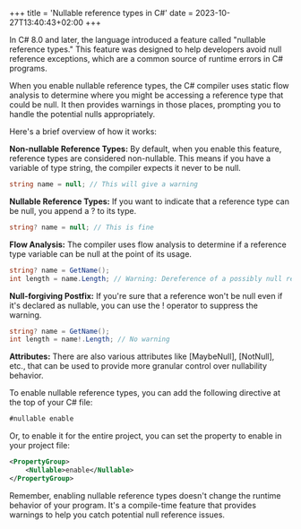 +++
title = 'Nullable reference types in C#'
date = 2023-10-27T13:40:43+02:00
+++

In C# 8.0 and later, the language introduced a feature called "nullable reference types." This feature was designed to help developers avoid null reference exceptions, which are a common source of runtime errors in C# programs.

When you enable nullable reference types, the C# compiler uses static flow analysis to determine where you might be accessing a reference type that could be null. It then provides warnings in those places, prompting you to handle the potential nulls appropriately.

Here's a brief overview of how it works:

**Non-nullable Reference Types:** By default, when you enable this feature, reference types are considered non-nullable. This means if you have a variable of type string, the compiler expects it never to be null.

```csharp
string name = null; // This will give a warning
```

**Nullable Reference Types:** If you want to indicate that a reference type can be null, you append a ? to its type.

```csharp
string? name = null; // This is fine
```

**Flow Analysis:** The compiler uses flow analysis to determine if a reference type variable can be null at the point of its usage.

```csharp
string? name = GetName();
int length = name.Length; // Warning: Dereference of a possibly null reference
```

**Null-forgiving Postfix:** If you're sure that a reference won't be null even if it's declared as nullable, you can use the ! operator to suppress the warning.

```csharp
string? name = GetName();
int length = name!.Length; // No warning
```

**Attributes:** There are also various attributes like [MaybeNull], [NotNull], etc., that can be used to provide more granular control over nullability behavior.

To enable nullable reference types, you can add the following directive at the top of your C# file:

```csharp
#nullable enable
```

Or, to enable it for the entire project, you can set the <Nullable> property to enable in your project file:

```xml
<PropertyGroup>
    <Nullable>enable</Nullable>
</PropertyGroup>
```

Remember, enabling nullable reference types doesn't change the runtime behavior of your program. It's a compile-time feature that provides warnings to help you catch potential null reference issues.
